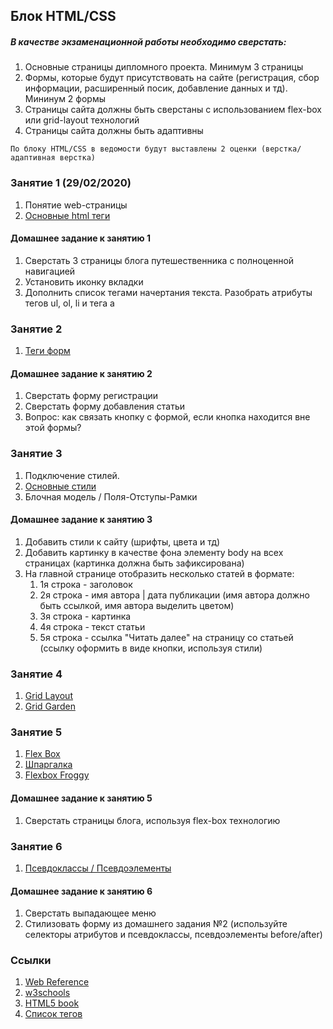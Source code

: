 ## Блок HTML/CSS
##### В качестве экзаменационной работы необходимо сверстать:
   1. Основные страницы дипломного проекта. Минимум 3 страницы
   2. Формы, которые будут присутствовать на сайте (регистрация, сбор информации, расширенный посик, добавление данных и тд).
Мининум 2 формы
   3. Страницы сайта должны быть сверстаны с использованием flex-box или grid-layout технологий
   4. Страницы сайта должны быть адаптивны

    По блоку HTML/CSS в ведомости будут выставлены 2 оценки (верстка/адаптивная верстка)

### Занятие 1 (29/02/2020)
   1. Понятие web-страницы
   2. [Основные html теги](tags.html)
#### Домашнее задание к занятию 1
   1. Сверстать 3 страницы блога путешественника с полноценной навигацией
   2. Установить иконку вкладки 
   3. Дополнить список тегами начертания текста. Разобрать атрибуты тегов ul, ol, li и тега a

### Занятие 2
   1. [Теги форм](form-tags.html)
#### Домашнее задание к занятию 2  
   1. Сверстать форму регистрации 
   2. Сверстать форму добавления статьи
   3. Вопрос: как связать кнопку с формой, если кнопка находится вне этой формы?
   
### Занятие 3
   1. Подключение стилей. 
   2. [Основные стили](base-styles.css)
   3. Блочная модель / Поля-Отступы-Рамки
#### Домашнее задание к занятию 3 
   1. Добавить стили к сайту (шрифты, цвета и тд)
   2. Добавить картинку в качестве фона элементу body на всех страницах (картинка должна быть зафиксирована)   
   3. На главной странице отобразить несколько статей в формате:
        1. 1я строка - заголовок
        2. 2я строка - имя автора | дата публикации (имя автора должно быть ссылкой, имя автора выделить цветом)
        3. 3я строка - картинка
        4. 4я строка - текст статьи
        5. 5я строка - ссылка "Читать далее" на страницу со статьей (ссылку оформить в виде кнопки, используя стили)     

### Занятие 4
   1. [Grid Layout](grid-layout/grid.html)
   2. [Grid Garden](https://cssgridgarden.com/#ru)

### Занятие 5
   1. [Flex Box](flexbox/flexbox.html)
   2. [Шпаргалка](https://tpverstak.ru/flex-cheatsheet/)
   3. [Flexbox Froggy](https://flexboxfroggy.com/#ru)
#### Домашнее задание к занятию 5
   1. Сверстать страницы блога, используя flex-box технологию  

### Занятие 6
   1. [Псевдоклассы / Псевдоэлементы](pseudo.css)
#### Домашнее задание к занятию 6
   1. Сверстать выпадающее меню
   2. Стилизовать форму из домашнего задания №2 (используйте селекторы атрибутов и псевдоклассы, псевдоэлементы before/after)


### Ссылки
   1. [Web Reference](https://webref.ru/)
   2. [w3schools](https://www.w3schools.com/)
   3. [HTML5 book](https://html5book.ru/)
   4. [Список тегов](https://html5css.ru/tags/default.php)
   



